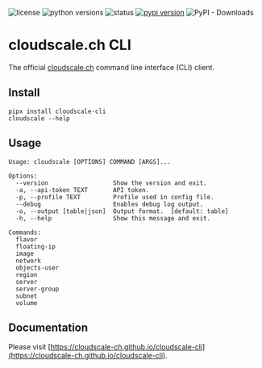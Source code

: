 ![license](https://img.shields.io/pypi/l/cloudscale-cli.svg)
![python versions](https://img.shields.io/pypi/pyversions/cloudscale-cli.svg)
![status](https://img.shields.io/pypi/status/cloudscale-cli.svg)
[![pypi version](https://img.shields.io/pypi/v/cloudscale-cli.svg)](https://pypi.org/project/cloudscale-cli/)
![PyPI - Downloads](https://img.shields.io/pypi/dw/cloudscale-cli)

# cloudscale.ch CLI

The official [cloudscale.ch](https://www.cloudscale.ch) command line interface (CLI) client.

## Install

~~~shell
pipx install cloudscale-cli
cloudscale --help
~~~

## Usage

~~~raw
Usage: cloudscale [OPTIONS] COMMAND [ARGS]...

Options:
  --version                  Show the version and exit.
  -a, --api-token TEXT       API token.
  -p, --profile TEXT         Profile used in config file.
  --debug                    Enables debug log output.
  -o, --output [table|json]  Output format.  [default: table]
  -h, --help                 Show this message and exit.

Commands:
  flavor
  floating-ip
  image
  network
  objects-user
  region
  server
  server-group
  subnet
  volume
~~~

## Documentation

Please visit [https://cloudscale-ch.github.io/cloudscale-cli](https://cloudscale-ch.github.io/cloudscale-cli).
